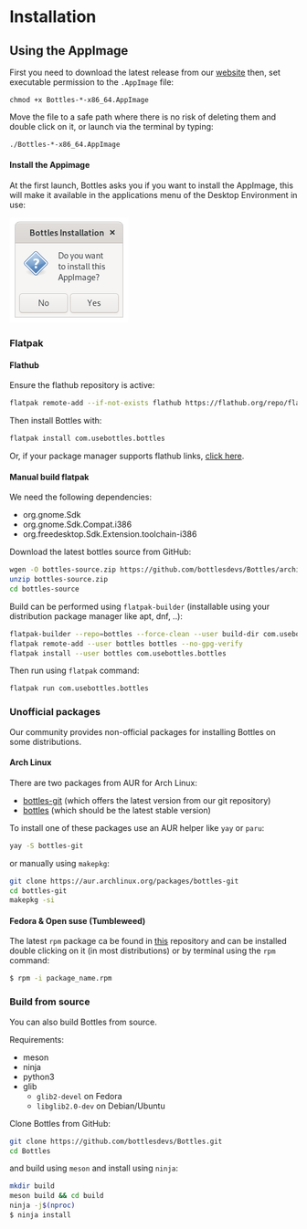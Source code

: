 # Installation

## Using the AppImage

First you need to download the latest release from our [website](https://usebottles.com/download) then, set executable permission to the `.AppImage` file:

```
chmod +x Bottles-*-x86_64.AppImage
```

Move the file to a safe path where there is no risk of deleting them and double click on it, or launch via the terminal by typing:

```bash
./Bottles-*-x86_64.AppImage
```

#### Install the Appimage

At the first launch, Bottles asks you if you want to install the AppImage, this will make it available in the applications menu of the Desktop Environment in use:

![](../.gitbook/assets/screenshot-from-2021-01-05-11-43-48.png)

### Flatpak

#### Flathub

Ensure the flathub repository is active:

```bash
flatpak remote-add --if-not-exists flathub https://flathub.org/repo/flathub.flatpakrepo
```

Then install Bottles with:

```bash
flatpak install com.usebottles.bottles
```

Or, if your package manager supports flathub links, [click here](https://dl.flathub.org/repo/appstream/com.usebottles.bottles.flatpakref).

#### Manual build flatpak

We need the following dependencies:

* org.gnome.Sdk
* org.gnome.Sdk.Compat.i386
* org.freedesktop.Sdk.Extension.toolchain-i386

Download the latest bottles source from GitHub:

```bash
wgen -O bottles-source.zip https://github.com/bottlesdevs/Bottles/archive/master.zip
unzip bottles-source.zip
cd bottles-source
```

Build can be performed using `flatpak-builder` \(installable using your distribution package manager like apt, dnf, ..\):

```bash
flatpak-builder --repo=bottles --force-clean --user build-dir com.usebottles.bottles.yml
flatpak remote-add --user bottles bottles --no-gpg-verify
flatpak install --user bottles com.usebottles.bottles
```

Then run using `flatpak` command:

```bash
flatpak run com.usebottles.bottles
```

### Unofficial packages

Our community provides non-official packages for installing Bottles on some distributions.

#### Arch Linux

There are two packages from AUR for Arch Linux:

* [bottles-git](https://aur.archlinux.org/packages/bottles-git) \(which offers the latest version from our git repository\)
* [bottles](https://aur.archlinux.org/packages/bottles) \(which should be the latest stable version\)

To install one of these packages use an AUR helper like `yay` or `paru`:

```bash
yay -S bottles-git
```

or manually using `makepkg`:

```bash
git clone https://aur.archlinux.org/packages/bottles-git
cd bottles-git
makepkg -si
```

#### Fedora & Open suse \(Tumbleweed\)

The latest `rpm` package ca be found in [this](https://download.opensuse.org/repositories/home:/WhiXard/openSUSE_Tumbleweed/x86_64/) repository and can be installed double clicking on it \(in most distributions\) or by terminal using the `rpm` command:

```bash
$ rpm -i package_name.rpm
```

### Build from source

You can also build Bottles from source.

Requirements:

* meson
* ninja
* python3
* glib
  * `glib2-devel` on Fedora
  * `libglib2.0-dev` on Debian/Ubuntu

Clone Bottles from GitHub:

```bash
git clone https://github.com/bottlesdevs/Bottles.git
cd Bottles
```

and build using `meson` and install using `ninja`:

```bash
mkdir build
meson build && cd build
ninja -j$(nproc)
$ ninja install
```

